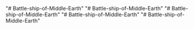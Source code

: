 "# Battle-ship-of-Middle-Earth" 
"# Battle-ship-of-Middle-Earth" 
"# Battle-ship-of-Middle-Earth" 
"# Battle-ship-of-Middle-Earth" 
"# Battle-ship-of-Middle-Earth" 
